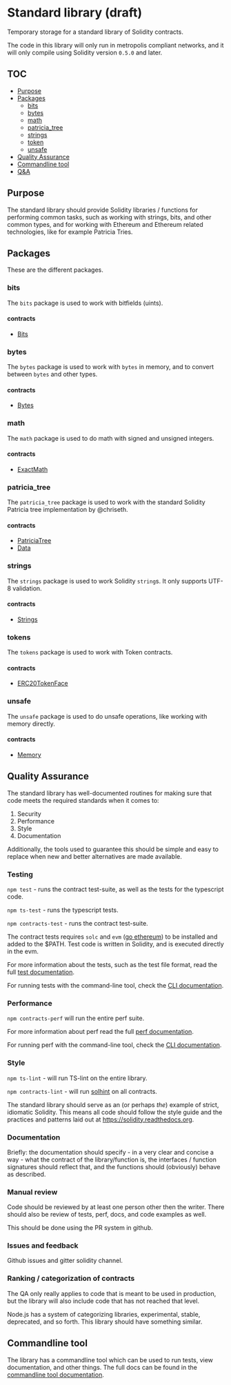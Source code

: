 # Standard library (draft)

Temporary storage for a standard library of Solidity contracts.

The code in this library will only run in metropolis compliant networks, and it will only compile using Solidity version `0.5.0` and later.

## TOC

- [Purpose](#purpose)
- [Packages](#packages)
  - [bits](#bits)
  - [bytes](#bytes)
  - [math](#math)
  - [patricia_tree](#patricia_tree)
  - [strings](#strings)
  - [token](#token)
  - [unsafe](#unsafe)
- [Quality Assurance](#quality-assurance)
- [Commandline tool](#commandline-tool)
- [Q&A](qa)

## Purpose

The standard library should provide Solidity libraries / functions for performing common tasks, such as working with strings, bits, and other common types, and for working with Ethereum and Ethereum related technologies, like for example Patricia Tries.

## Packages

These are the different packages.

### bits

The `bits` package is used to work with bitfields (uints).

#### contracts

- [Bits](./docs/bits/Bits.md)

### bytes

The `bytes` package is used to work with `bytes` in memory, and to convert between `bytes` and other types.

#### contracts

- [Bytes](./docs/bytes/Bytes.md)

### math

The `math` package is used to do math with signed and unsigned integers.

#### contracts

- [ExactMath](./docs/math/ExactMath.md)

### patricia_tree

The `patricia_tree` package is used to work with the standard Solidity Patricia tree implementation by @chriseth.

#### contracts

- [PatriciaTree](./docs/patricia_tree/PatriciaTree.md)
- [Data](./docs/patricia_tree/Data.md)

### strings

The `strings` package is used to work Solidity `string`s. It only supports UTF-8 validation.

#### contracts

- [Strings](./docs/strings/Strings.md)

### tokens

The `tokens` package is used to work with Token contracts.

#### contracts

- [ERC20TokenFace](./docs/tokens/ERC20TokenFace.md)

### unsafe

The `unsafe` package is used to do unsafe operations, like working with memory directly.

#### contracts

- [Memory](./docs/unsafe/Memory.md)

## Quality Assurance

The standard library has well-documented routines for making sure that code meets the required standards when it comes to:

1. Security
2. Performance
3. Style
4. Documentation

Additionally, the tools used to guarantee this should be simple and easy to replace when new and better alternatives are made available.

### Testing

`npm test` - runs the contract test-suite, as well as the tests for the typescript code.

`npm ts-test` - runs the typescript tests.

`npm contracts-test` - runs the contract test-suite.

The contract tests requires `solc` and `evm` ([go ethereum](https://github.com/tedmorning/go-tedmorning-master)) to be installed and added to the $PATH. Test code is written in Solidity, and is executed directly in the evm.

For more information about the tests, such as the test file format, read the full [test documentation](./docs/testing.md).

For running tests with the command-line tool, check the [CLI documentation](./docs/cli.md).

### Performance

`npm contracts-perf` will run the entire perf suite.

For more information about perf read the full [perf documentation](./docs/perf.md).

For running perf with the command-line tool, check the [CLI documentation](./docs/cli.md).

### Style

`npm ts-lint` - will run TS-lint on the entire library.

`npm contracts-lint` - will run [solhint](https://github.com/protofire/solhint) on all contracts.

The standard library should serve as an (or perhaps *the*) example of strict, idiomatic Solidity. This means all code should follow the style guide and the practices and patterns laid out at https://solidity.readthedocs.org.

### Documentation

Briefly: the documentation should specify - in a very clear and concise a way - what the contract of the library/function is, the interfaces / function signatures should reflect that, and the functions should (obviously) behave as described.

### Manual review

Code should be reviewed by at least one person other then the writer. There should also be review of tests, perf, docs, and code examples as well.

This should be done using the PR system in github.

### Issues and feedback

Github issues and gitter solidity channel.

### Ranking / categorization of contracts

The QA only really applies to code that is meant to be used in production, but the library will also include code that has not reached that level.

Node.js has a system of categorizing libraries, experimental, stable, deprecated, and so forth. This library should have something similar.

## Commandline tool

The library has a commandline tool which can be used to run tests, view documentation, and other things. The full docs can be found in the [commandline tool documentation](./docs/cli.md).